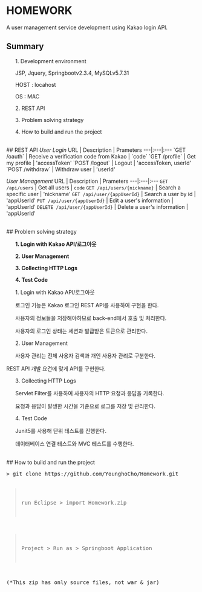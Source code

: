 # HOMEWORK
A user management service development using Kakao login API.
<br/>

## Summary 
<ol>1. Development environment</ol>
	<ul>JSP, Jquery, Springbootv2.3.4, MySQLv5.7.31</ul>
	<ul>HOST : locahost</ul>
	<ul>OS : MAC</ul>
<ol>2. REST API</ol>
<ol>3. Problem solving strategy</ol>
<ol>4. How to build and run the project</ol>

<br/>
## REST API
<em> User Login </em>
URL | Description | Prameters
---|:---|:---
`GET /oauth` | Receive a verification code from Kakao  | `code`
`GET /profile` | Get my profile | 'accessToken'
`POST /logout` | Logout | 'accessToken, userId'
`POST /withdraw` | Withdraw user | 'userId'

<em> User Management </em>
URL | Description | Prameters
---|:---|:---
`GET /api/users` | Get all users | `code`
`GET /api/users/{nickname}` | Search a specific user | 'nickname'
`GET /api/user/{appUserId}` | Search a user by id | 'appUserId'
`PUT /api/user/{appUserId}` | Edit a user's information | 'appUserId'
`DELETE /api/user/{appUserId}` | Delete a user's information | 'appUserId'

<br/>
## Problem solving strategy
<strong>
<ol>1. Login with Kakao API/로그아웃</ol>
<ol>2. User Management</ol>
<ol>3. Collecting HTTP Logs</ol>
<ol>4. Test Code</ol>
</strong>

<ol>1. Login with Kakao API/로그아웃</ol>
<ul>로그인 기능은 Kakao 로그인 REST API를 사용하여 구현을 한다.</ul>
<ul>사용자의 정보들을 저장해야하므로 back-end에서 호출 및 처리한다.</ul>
<ul>사용자의 로그인 상태는 세션과 발급받은 토큰으로 관리한다.</ul>

<ol>2. User Management</ol>
<ul>사용자 관리는 전체 사용자 검색과 개인 사용자 관리로 구분한다.</ul>
</ul>REST API 개발 요건에 맞게 API를 구현한다.</ul>

<ol>3. Collecting HTTP Logs</ol>
<ul>Servlet Filter를 사용하여 사용자의 HTTP 요청과 응답을 기록한다.</ul>
<ul>요청과 응답이 발생한 시간을 기준으로 로그를 저장 및 관리한다.</ul>

<ol>4. Test Code</ol>
<ul>Junit5를 사용해 단위 테스트를 진행한다.</ul>
<ul>데이터베이스 연결 테스트와 MVC 테스트를 수행한다.</ul>

<br/>
## How to build and run the project
<pre>
> git clone https://github.com/YounghoCho/Homework.git

> run Eclipse > import Homework.zip

> Project > Run as > Springboot Application

(*This zip has only source files, not war & jar)
</pre>